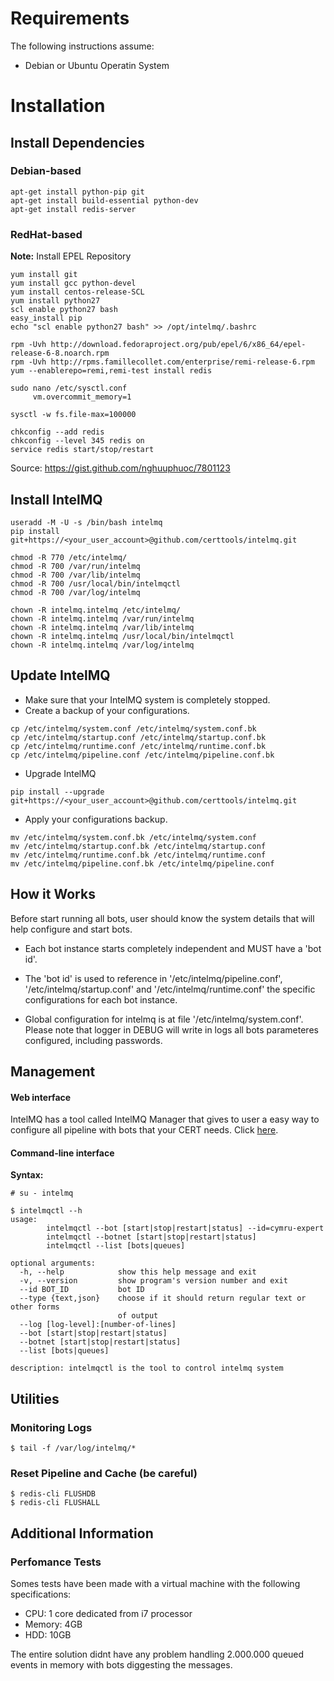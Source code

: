 # Requirements

The following instructions assume:
* Debian or Ubuntu Operatin System

# Installation

## Install Dependencies

### Debian-based
```
apt-get install python-pip git
apt-get install build-essential python-dev
apt-get install redis-server
```

### RedHat-based

**Note:** Install EPEL Repository
```
yum install git
yum install gcc python-devel
yum install centos-release-SCL
yum install python27
scl enable python27 bash
easy_install pip
echo "scl enable python27 bash" >> /opt/intelmq/.bashrc

rpm -Uvh http://download.fedoraproject.org/pub/epel/6/x86_64/epel-release-6-8.noarch.rpm
rpm -Uvh http://rpms.famillecollet.com/enterprise/remi-release-6.rpm
yum --enablerepo=remi,remi-test install redis

sudo nano /etc/sysctl.conf
     vm.overcommit_memory=1
 
sysctl -w fs.file-max=100000

chkconfig --add redis
chkconfig --level 345 redis on
service redis start/stop/restart
```
Source: https://gist.github.com/nghuuphuoc/7801123

## Install IntelMQ

```
useradd -M -U -s /bin/bash intelmq
pip install git+https://<your_user_account>@github.com/certtools/intelmq.git

chmod -R 770 /etc/intelmq/
chmod -R 700 /var/run/intelmq
chmod -R 700 /var/lib/intelmq
chmod -R 700 /usr/local/bin/intelmqctl
chmod -R 700 /var/log/intelmq

chown -R intelmq.intelmq /etc/intelmq/
chown -R intelmq.intelmq /var/run/intelmq
chown -R intelmq.intelmq /var/lib/intelmq
chown -R intelmq.intelmq /usr/local/bin/intelmqctl
chown -R intelmq.intelmq /var/log/intelmq

```

## Update IntelMQ

* Make sure that your IntelMQ system is completely stopped.
* Create a backup of your configurations.

```
cp /etc/intelmq/system.conf /etc/intelmq/system.conf.bk
cp /etc/intelmq/startup.conf /etc/intelmq/startup.conf.bk
cp /etc/intelmq/runtime.conf /etc/intelmq/runtime.conf.bk
cp /etc/intelmq/pipeline.conf /etc/intelmq/pipeline.conf.bk
```

* Upgrade IntelMQ

```
pip install --upgrade git+https://<your_user_account>@github.com/certtools/intelmq.git
```

* Apply your configurations backup.

```
mv /etc/intelmq/system.conf.bk /etc/intelmq/system.conf
mv /etc/intelmq/startup.conf.bk /etc/intelmq/startup.conf
mv /etc/intelmq/runtime.conf.bk /etc/intelmq/runtime.conf
mv /etc/intelmq/pipeline.conf.bk /etc/intelmq/pipeline.conf
```


## How it Works

Before start running all bots, user should know the system details that will help configure and start bots.

* Each bot instance starts completely independent and MUST have a 'bot id'.

* The 'bot id' is used to reference in '/etc/intelmq/pipeline.conf', '/etc/intelmq/startup.conf' and '/etc/intelmq/runtime.conf' the specific configurations for each bot instance.

* Global configuration for intelmq is at file '/etc/intelmq/system.conf'. Please note that logger in DEBUG will write in logs all bots parameteres configured, including passwords.

## Management

#### Web interface

IntelMQ has a tool called IntelMQ Manager that gives to user a easy way to configure all pipeline with bots that your CERT needs. Click [here](https://github.com/certtools/intelmq-manager).

#### Command-line interface

**Syntax:**

```
# su - intelmq

$ intelmqctl --h
usage: 
        intelmqctl --bot [start|stop|restart|status] --id=cymru-expert
        intelmqctl --botnet [start|stop|restart|status]
        intelmqctl --list [bots|queues]

optional arguments:
  -h, --help            show this help message and exit
  -v, --version         show program's version number and exit
  --id BOT_ID           bot ID
  --type {text,json}    choose if it should return regular text or other forms
                        of output
  --log [log-level]:[number-of-lines]
  --bot [start|stop|restart|status]
  --botnet [start|stop|restart|status]
  --list [bots|queues]

description: intelmqctl is the tool to control intelmq system
```


## Utilities

### Monitoring Logs

```
$ tail -f /var/log/intelmq/*
```

### Reset Pipeline and Cache (be careful)
```
$ redis-cli FLUSHDB
$ redis-cli FLUSHALL
```


## Additional Information

### Perfomance Tests

Somes tests have been made with a virtual machine with the following specifications:
* CPU: 1 core dedicated from i7 processor
* Memory: 4GB
* HDD: 10GB

The entire solution didnt have any problem handling 2.000.000 queued events in memory with bots diggesting the messages.




